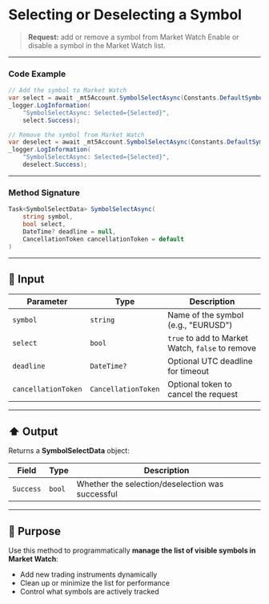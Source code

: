 # Selecting or Deselecting a Symbol

> **Request:** add or remove a symbol from Market Watch
> Enable or disable a symbol in the Market Watch list.

---

### Code Example

```csharp
// Add the symbol to Market Watch
var select = await _mt5Account.SymbolSelectAsync(Constants.DefaultSymbol, true);
_logger.LogInformation(
    "SymbolSelectAsync: Selected={Selected}",
    select.Success);

// Remove the symbol from Market Watch
var deselect = await _mt5Account.SymbolSelectAsync(Constants.DefaultSymbol, false);
_logger.LogInformation(
    "SymbolSelectAsync: Selected={Selected}",
    deselect.Success);
```

---

### Method Signature

```csharp
Task<SymbolSelectData> SymbolSelectAsync(
    string symbol,
    bool select,
    DateTime? deadline = null,
    CancellationToken cancellationToken = default
)
```

---

## 🔽 Input

| Parameter           | Type                | Description                                      |
| ------------------- | ------------------- | ------------------------------------------------ |
| `symbol`            | `string`            | Name of the symbol (e.g., "EURUSD")              |
| `select`            | `bool`              | `true` to add to Market Watch, `false` to remove |
| `deadline`          | `DateTime?`         | Optional UTC deadline for timeout                |
| `cancellationToken` | `CancellationToken` | Optional token to cancel the request             |

---

## ⬆️ Output

Returns a **SymbolSelectData** object:

| Field     | Type   | Description                                      |
| --------- | ------ | ------------------------------------------------ |
| `Success` | `bool` | Whether the selection/deselection was successful |

---

## 🎯 Purpose

Use this method to programmatically **manage the list of visible symbols in Market Watch**:

* Add new trading instruments dynamically
* Clean up or minimize the list for performance
* Control what symbols are actively tracked
